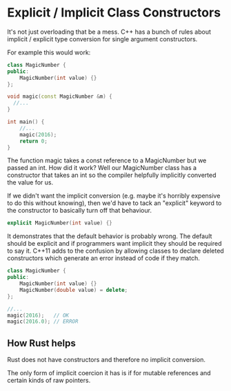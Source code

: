 # Explicit / Implicit Class Constructors

It's not just overloading that be a mess. C++ has a bunch of rules about implicit / explicit type conversion for single argument constructors.

For example this would work:

```c++
class MagicNumber {
public:
    MagicNumber(int value) {}
};

void magic(const MagicNumber &m) {
  //...
}

int main() {
    //...
    magic(2016);
    return 0;
}
```

The function magic takes a const reference to a MagicNumber but we passed an int. How did it work? Well our MagicNumber class has a constructor that takes an int so the compiler helpfully implicitly converted the value for us.

If we didn't want the implicit conversion (e.g. maybe it's horribly expensive to do this without knowing), then we'd have to tack an "explicit" keyword to the constructor to basically turn off that behaviour.

```c++
explicit MagicNumber(int value) {}
```

It demonstrates that the default behavior is probably wrong. The default should be explicit and if programmers want implicit they should be required to say it.
C++11 adds to the confusion by allowing classes to declare deleted constructors which generate an error instead of code if they match.

```c++
class MagicNumber {
public:
    MagicNumber(int value) {}
    MagicNumber(double value) = delete;
};

//...
magic(2016);   // OK
magic(2016.0); // ERROR
```

## How Rust helps

Rust does not have constructors and therefore no implicit conversion.

The only form of implicit coercion it has is if for mutable references and certain kinds of raw pointers.
